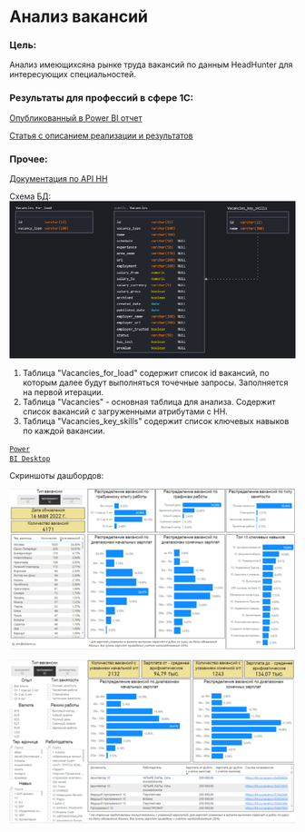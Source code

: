 # Анализ вакансий

### Цель:  
Анализ имеющихсяна рынке труда вакансий по данным HeadHunter для интересующих специальностей.

### Результаты для профессий в сфере 1С:  

[Опубликованный в Power BI отчет](https://app.powerbi.com/view?r=eyJrIjoiN2FmOTk4ZjItOTQzOS00YjNiLTkwZWEtNGRmZTU2YzlkZDIyIiwidCI6ImU4NGU3MzcwLWFlMDUtNDZmZS04MDBmLTk4NjNlYzY1MDViMiIsImMiOjh9&pageName=ReportSection)

[Статья с описанием реализации и результатов](https://infostart.ru/1c/articles/1659077/)

### Прочее:

[Документация по API HH](https://github.com/hhru/api)

Схема БД:
![DB Scheme](https://github.com/timurborisevich/Vacancy-analysis/blob/master/DB_scheme.PNG "")</code>

1. Таблица "Vacancies_for_load" содержит список id вакансий, по которым далее будут выполняться точечные запросы. 
Заполняется на первой итерации.
2. Таблица "Vacancies" - основная таблица для анализа. Содержит список вакансий c загруженными атрибутами с HH. 
3. Таблица "Vacancies_key_skills" содержит список ключевых навыков по каждой вакансии.  

<code>[Power BI Desktop](https://github.com/timurborisevich/DataLearn/blob/main/Module_03/Vacancies_analysis.pbix "")</code>

Скриншоты дашбордов:

![Scrin1](https://github.com/timurborisevich/Vacancy-analysis/blob/master/Scrin1.PNG "")</code>

![Scrin2](https://github.com/timurborisevich/Vacancy-analysis/blob/master/Scrin2.PNG "")</code>
